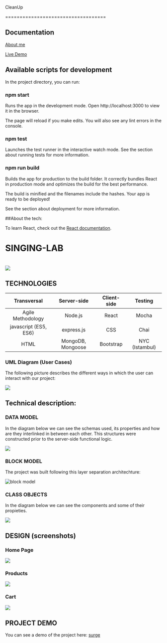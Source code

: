 

 CleanUp

===================================

## Documentation

[About me](https://github.com/PedroGarrigaNogues)


[Live Demo](http://cleanup.surge.sh/#/)

## Available scripts for development

In the project directory, you can run:

### npm start
Runs the app in the development mode.
Open http://localhost:3000 to view it in the browser.

The page will reload if you make edits.
You will also see any lint errors in the console.

### npm test
Launches the test runner in the interactive watch mode.
See the section about running tests for more information.

### npm run build
Builds the app for production to the build folder.
It correctly bundles React in production mode and optimizes the build for the best performance.

The build is minified and the filenames include the hashes.
Your app is ready to be deployed!

See the section about deployment for more information.

##About the tech:

To learn React, check out the [React documentation](https://reactjs.org/).

# SINGING-LAB

# ![](./images/skylab-coders-logo.png)


## TECHNOLOGIES

| Transversal | Server-side | Client-side | Testing |
| :---------: |:-------: |:----------: |:---------: |
| Agile Methodology|  Node.js | React | Mocha |
| javascript (ES5, ES6) | express.js | CSS | Chai |
| HTML | MongoDB, Mongoose  | Bootstrap | NYC (Istambul) |



### UML Diagram (User Cases)

The following picture describes the different ways in which the user can interact with our project:

![](./images/user-cases.png)

## Technical description:

### DATA MODEL

In the diagram below we can see the schemas used, its properties and how are they interlinked in between each other. This structures were constructed prior to the server-side functional logic.      

![](./images/data-model.png)

### BLOCK MODEL

The project was built following this layer separation architechture:

![block model](./images/block-model.png)

### CLASS OBJECTS

In the diagram below we can see the components and some of their propieties.      

![](./images/class-objects.png)



## DESIGN (screenshots)

### Home Page

![](./images/landing.png)

### Products

![](./images/products.png)

### Cart

![](./images/cart.png)


## PROJECT DEMO

You can see a demo of the project here: [surge](http://cleanup.surge.sh/#/)



